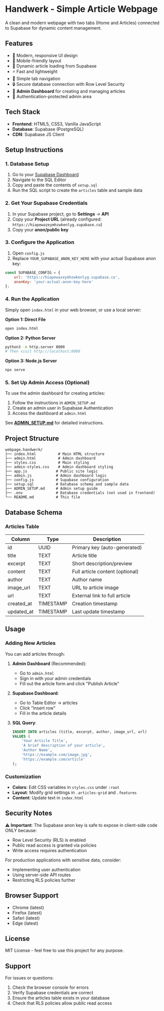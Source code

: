# Handwerk - Simple Article Webpage

A clean and modern webpage with two tabs (Home and Articles) connected to Supabase for dynamic content management.

## Features

- 🎨 Modern, responsive UI design
- 📱 Mobile-friendly layout
- 🔄 Dynamic article loading from Supabase
- ⚡ Fast and lightweight
- 🎯 Simple tab navigation
- 🔒 Secure database connection with Row Level Security
- 📝 **Admin Dashboard** for creating and managing articles
- 🔐 Authentication-protected admin area

## Tech Stack

- **Frontend**: HTML5, CSS3, Vanilla JavaScript
- **Database**: Supabase (PostgreSQL)
- **CDN**: Supabase JS Client

## Setup Instructions

### 1. Database Setup

1. Go to your [Supabase Dashboard](https://app.supabase.com)
2. Navigate to the SQL Editor
3. Copy and paste the contents of `setup.sql`
4. Run the SQL script to create the `articles` table and sample data

### 2. Get Your Supabase Credentials

1. In your Supabase project, go to **Settings** → **API**
2. Copy your **Project URL** (already configured: `https://hiapewazeymhzwkenlyg.supabase.co`)
3. Copy your **anon/public key**

### 3. Configure the Application

1. Open `config.js`
2. Replace `YOUR_SUPABASE_ANON_KEY_HERE` with your actual Supabase anon key:

```javascript
const SUPABASE_CONFIG = {
    url: 'https://hiapewazeymhzwkenlyg.supabase.co',
    anonKey: 'your-actual-anon-key-here'
};
```

### 4. Run the Application

Simply open `index.html` in your web browser, or use a local server:

**Option 1: Direct File**
```bash
open index.html
```

**Option 2: Python Server**
```bash
python3 -m http.server 8000
# Then visit http://localhost:8000
```

**Option 3: Node.js Server**
```bash
npx serve
```

### 5. Set Up Admin Access (Optional)

To use the admin dashboard for creating articles:

1. Follow the instructions in `ADMIN_SETUP.md`
2. Create an admin user in Supabase Authentication
3. Access the dashboard at `admin.html`

See **[ADMIN_SETUP.md](ADMIN_SETUP.md)** for detailed instructions.

## Project Structure

```
webpage.handwerk/
├── index.html          # Main HTML structure
├── admin.html          # Admin dashboard
├── styles.css          # Main styling
├── admin-styles.css    # Admin dashboard styling
├── app.js             # Public site logic
├── admin.js           # Admin dashboard logic
├── config.js          # Supabase configuration
├── setup.sql          # Database schema and sample data
├── ADMIN_SETUP.md     # Admin setup guide
├── .env               # Database credentials (not used in frontend)
└── README.md          # This file
```

## Database Schema

### Articles Table

| Column      | Type      | Description                          |
|-------------|-----------|--------------------------------------|
| id          | UUID      | Primary key (auto-generated)         |
| title       | TEXT      | Article title                        |
| excerpt     | TEXT      | Short description/preview            |
| content     | TEXT      | Full article content (optional)      |
| author      | TEXT      | Author name                          |
| image_url   | TEXT      | URL to article image                 |
| url         | TEXT      | External link to full article        |
| created_at  | TIMESTAMP | Creation timestamp                   |
| updated_at  | TIMESTAMP | Last update timestamp                |

## Usage

### Adding New Articles

You can add articles through:

1. **Admin Dashboard** (Recommended):
   - Go to `admin.html`
   - Sign in with your admin credentials
   - Fill out the article form and click "Publish Article"

2. **Supabase Dashboard**:
   - Go to Table Editor → articles
   - Click "Insert row"
   - Fill in the article details

3. **SQL Query**:
   ```sql
   INSERT INTO articles (title, excerpt, author, image_url, url)
   VALUES (
       'Your Article Title',
       'A brief description of your article',
       'Author Name',
       'https://example.com/image.jpg',
       'https://example.com/article'
   );
   ```

### Customization

- **Colors**: Edit CSS variables in `styles.css` under `:root`
- **Layout**: Modify grid settings in `.articles-grid` and `.features`
- **Content**: Update text in `index.html`

## Security Notes

⚠️ **Important**: The Supabase anon key is safe to expose in client-side code ONLY because:
- Row Level Security (RLS) is enabled
- Public read access is granted via policies
- Write access requires authentication

For production applications with sensitive data, consider:
- Implementing user authentication
- Using server-side API routes
- Restricting RLS policies further

## Browser Support

- Chrome (latest)
- Firefox (latest)
- Safari (latest)
- Edge (latest)

## License

MIT License - feel free to use this project for any purpose.

## Support

For issues or questions:
1. Check the browser console for errors
2. Verify Supabase credentials are correct
3. Ensure the articles table exists in your database
4. Check that RLS policies allow public read access
